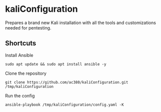 # kaliConfiguration
Prepares a brand new Kali installation with all the tools and customizations needed for pentesting.

## Shortcuts
Install Ansible  
```
sudo apt update && sudo apt install ansible -y
```

Clone the repository  
```
git clone https://github.com/ac380/kaliConfiguration.git /tmp/kaliConfiguration
```

Run the config

```
ansible-playbook /tmp/kaliConfiguration/config.yaml -K
```
